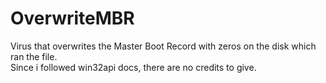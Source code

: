# OverwriteMBR
Virus that overwrites the Master Boot Record with zeros on the disk which ran the file.  
Since i followed win32api docs, there are no credits to give.
